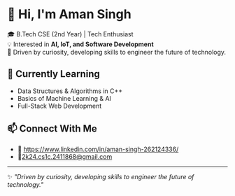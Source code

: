 # 👋 Hi, I'm Aman Singh  

🎓 B.Tech CSE (2nd Year) | Tech Enthusiast  
💡 Interested in **AI, IoT, and Software Development**  
🚀 Driven by curiosity, developing skills to engineer the future of technology.  

## 🌱 Currently Learning
- Data Structures & Algorithms in C++  
- Basics of Machine Learning & AI  
- Full-Stack Web Development  

## 📫 Connect With Me
- 💼 https://www.linkedin.com/in/aman-singh-262124336/
- 📧2k24.cs1c.2411868@gmail.com  

---

✨ *"Driven by curiosity, developing skills to engineer the future of technology."*
